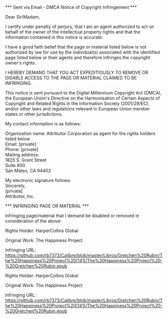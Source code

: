*** Sent via Email - DMCA Notice of Copyright Infringement ***

Dear Sir/Madam,

I certify under penalty of perjury, that I am an agent authorized to act on behalf of the owner of the intellectual property rights and that the information contained in this notice is accurate.

I have a good faith belief that the page or material listed below is not authorized by law for use by the individual(s) associated with the identified page listed below or their agents and therefore infringes the copyright owner's rights.

I HEREBY DEMAND THAT YOU ACT EXPEDITIOUSLY TO REMOVE OR DISABLE ACCESS TO THE PAGE OR MATERIAL CLAIMED TO BE INFRINGING.

This notice is sent pursuant to the Digital Millennium Copyright Act (DMCA), the European Union's Directive on the Harmonisation of Certain Aspects of Copyright and Related Rights in the Information Society (2001/29/EC), and/or other laws and regulations relevant in European Union member states or other jurisdictions.

My contact information is as follows:

Organization name: Attributor Corporation as agent for the rights holders listed below  
Email: [private]  
Phone: [private]  
Mailing address:  
1825 S. Grant Street  
Suite 600  
San Mateo, CA 94402  

My electronic signature follows:  
Sincerely,  
[private]  
Attributor, Inc.

*** INFRINGING PAGE OR MATERIAL ***

Infringing page/material that I demand be disabled or removed in consideration of the above:

Rights Holder: HarperCollins Global

Original Work: The Happiness Project

Infringing URL:   https://github.com/rb7373/Calibre/blob/master/Libros/Gretchen%20Rubin/The%20Happiness%20Project%20(141)/The%20Happiness%20Project%20-%20Gretchen%20Rubin.epub

Rights Holder: HarperCollins Global

Original Work: The Happiness Project

Infringing URL:   https://github.com/rb7373/Calibre/blob/master/Libros/Gretchen%20Rubin/The%20Happiness%20Project%20(141)/The%20Happiness%20Project%20-%20Gretchen%20Rubin.epub
